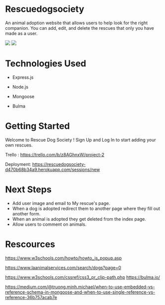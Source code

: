 # Rescuedogsociety
An animal adoption website that allows users to help look for the right companion. You can add, edit, and delete the rescues that only you have made as a user.

![](<Screenshot 2024-03-06 at 4.35.38 PM-1.png>)
![](<Screenshot 2024-03-06 at 4.35.49 PM.png>)

# Technologies Used

- Express.js

- Node.js

- Mongoose

- Bulma

# Getting Started
Welcome to Rescue Dog Society !
Sign Up and Log In to start adding your own rescues.

Trello :
https://trello.com/b/z8AGhnxW/project-2

Deployment:
https://rescuedogsociety-d470b68b34a9.herokuapp.com/sessions/new

# Next Steps
- Add user image and email to My rescue's page.
- When a dog is adopted redirect them to another page where they fill out another form. 
- When an animal is adopted they get deleted from the index page.
- Allow users to comment on animals.

# Rescources
https://www.w3schools.com/howto/howto_js_popup.asp

https://www.laanimalservices.com/search/dogs?page=0

https://www.w3schools.com/cssref/css3_pr_clip-path.php
https://bulma.io/

https://medium.com/@truong.minh.michael/when-to-use-embedded-vs-reference-schema-in-mongoose-and-when-to-use-single-reference-vs-reference-36b757acab7e